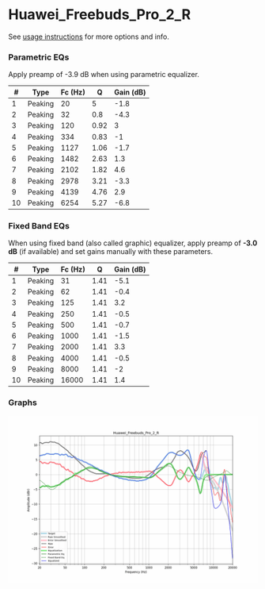 # Huawei_Freebuds_Pro_2_R
See [usage instructions](https://github.com/jaakkopasanen/AutoEq#usage) for more options and info.

### Parametric EQs
Apply preamp of -3.9 dB when using parametric equalizer.

|   # | Type    |   Fc (Hz) |    Q |   Gain (dB) |
|-----|---------|-----------|------|-------------|
|   1 | Peaking |        20 | 5    |        -1.8 |
|   2 | Peaking |        32 | 0.8  |        -4.3 |
|   3 | Peaking |       120 | 0.92 |         3   |
|   4 | Peaking |       334 | 0.83 |        -1   |
|   5 | Peaking |      1127 | 1.06 |        -1.7 |
|   6 | Peaking |      1482 | 2.63 |         1.3 |
|   7 | Peaking |      2102 | 1.82 |         4.6 |
|   8 | Peaking |      2978 | 3.21 |        -3.3 |
|   9 | Peaking |      4139 | 4.76 |         2.9 |
|  10 | Peaking |      6254 | 5.27 |        -6.8 |

### Fixed Band EQs
When using fixed band (also called graphic) equalizer, apply preamp of **-3.0 dB** (if available) and set gains manually with these parameters.

|   # | Type    |   Fc (Hz) |    Q |   Gain (dB) |
|-----|---------|-----------|------|-------------|
|   1 | Peaking |        31 | 1.41 |        -5.1 |
|   2 | Peaking |        62 | 1.41 |        -0.4 |
|   3 | Peaking |       125 | 1.41 |         3.2 |
|   4 | Peaking |       250 | 1.41 |        -0.5 |
|   5 | Peaking |       500 | 1.41 |        -0.7 |
|   6 | Peaking |      1000 | 1.41 |        -1.5 |
|   7 | Peaking |      2000 | 1.41 |         3.3 |
|   8 | Peaking |      4000 | 1.41 |        -0.5 |
|   9 | Peaking |      8000 | 1.41 |        -2   |
|  10 | Peaking |     16000 | 1.41 |         1.4 |

### Graphs
![](./Huawei_Freebuds_Pro_2_R.png)
